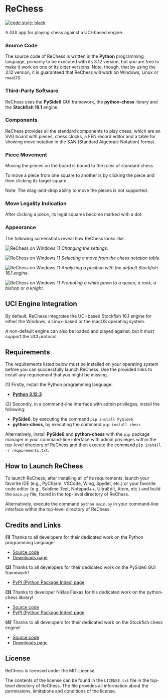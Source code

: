 # ReChess

[![code style: black](https://img.shields.io/badge/code%20style-black-000000.svg)](https://github.com/psf/black)

A GUI app for playing chess against a UCI-based engine.

### Source Code

The source code of ReChess is written in the **Python** programming
language, primarily to be executed with its 3.12 version, but you are
free to make it work on one of its older versions. Note, though, that
by using the 3.12 version, it is guaranteed that ReChess will work on
Windows, Linux or macOS.

### Third-Party Software

ReChess uses the **PySide6** GUI framework, the **python-chess** library
and the **Stockfish 16.1** engine.

### Components

ReChess provides all the standard components to play chess, which are an
SVG board with pieces, chess clocks, a FEN record editor and a table for
showing move notation in the SAN (Standard Algebraic Notation) format.

### Piece Movement

Moving the pieces on the board is bound to the rules of standard chess.

To move a piece from one square to another is by clicking the piece and
then clicking its target square.

Note: The drag-and-drop ability to move the pieces is not supported.

### Move Legality Indication

After clicking a piece, its legal squares become marked with a dot.

### Appearance

The following screenshots reveal how ReChess looks like.

![ReChess on Windows 11](link "ReChess on Windows 11")
*Changing the settings.*

![ReChess on Windows 11](link "ReChess on Windows 11")
*Selecting a move from the chess notation table.*

![ReChess on Windows 11](link "ReChess on Windows 11")
*Analyzing a position with the default Stockfish 16.1 engine.*

![ReChess on Windows 11](link "ReChess on Windows 11")
*Promoting a white pawn to a queen, a rook, a bishop or a knight.*

## UCI Engine Integration

By default, ReChess integrates the UCI-based Stockfish 16.1 engine for
either the Windows, a Linux-based or the macOS operating system.

A non-default engine can also be loaded and played against, but it must
support the UCI protocol.

## Requirements

The requirements listed below must be installed on your operating system
before you can successfully launch ReChess. Use the provided links to
install any requirement that you might be missing.

(1) Firstly, install the Python programming language:

- [**Python 3.12.3**](https://www.python.org/ftp/python/3.12.3/python-3.12.3-amd64.exe)

(2) Secondly, in a command-line interface with admin privileges, install
the following:

- **PySide6**, by executing the command `pip install PySide6`
- **python-chess**, by executing the command `pip install chess`

Alternatively, install **PySide6** and **python-chess** with the `pip`
package manager in your command-line interface with admin privileges
within the top-level directory of ReChess and then execute the command
`pip install -r requirements.txt`.

## How to Launch ReChess

To launch ReChess, after installing all of its requirements, launch your
favorite IDE (e.g., PyCharm, VSCode, Wing, Spyder, etc.) or your favorite
code editor (e.g., Sublime Text, Notepad++, UltraEdit, Atom, etc.) and
build the `main.py` file, found in the top-level directory of ReChess.

Alternatively, execute the command `python main.py` in your command-line
interface within the top-level directory of ReChess.

## Credits and Links

**(1)** Thanks to all developers for their dedicated work on the Python
programming language!

- [Source code](https://github.com/python/cpython)
- [Downloads page](https://www.python.org/downloads)

**(2)** Thanks to all developers for their dedicated work on the PySide6
GUI framework!

- [PyPI (Python Package Index) page](https://pypi.org/project/PySide6)

**(3)** Thanks to developer Niklas Fiekas for his dedicated work on the
python-chess library!

- [Source code](https://github.com/niklasf/python-chess)
- [PyPI (Python Package Index) page](https://pypi.org/project/chess)

**(4)** Thanks to all developers for their dedicated work on the
Stockfish chess engine!

- [Source code](https://github.com/official-stockfish/Stockfish)
- [Downloads page](https://stockfishchess.org/download)

## License

ReChess is licensed under the MIT License.

The contents of the license can be found in the `LICENSE.txt` file in
the top-level directory of ReChess. The file provides all information
about the permissions, limitations and conditions of the license.
